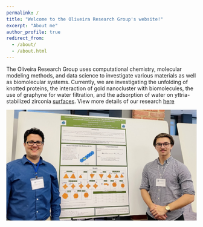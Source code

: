 ```yaml
---
permalink: /
title: "Welcome to the Oliveira Research Group's website!"
excerpt: "About me"
author_profile: true
redirect_from: 
  - /about/
  - /about.html
---
```

The Oliveira Research Group uses computational chemistry, molecular modeling methods, and data science to investigate various materials as well as biomolecular systems. Currently, we are investigating the unfolding of knotted proteins, the interaction of gold nanocluster with biomolecules, the use of graphyne for water filtration, and the adsorption of water on yttria-stabilized zirconia [surfaces](https://www.mvnu.edu). View more details of our research [here](research.md)

![Group](/images/1BA782F3-CF86-424D-921C-E572E7EA43F7_1_105_c.jpeg)


 
